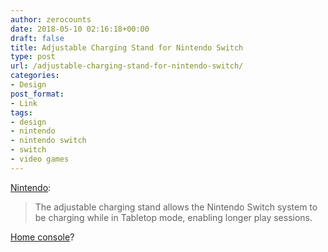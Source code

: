 ```yaml
---
author: zerocounts
date: 2018-05-10 02:16:18+00:00
draft: false
title: Adjustable Charging Stand for Nintendo Switch
type: post
url: /adjustable-charging-stand-for-nintendo-switch/
categories:
- Design
post_format:
- Link
tags:
- design
- nintendo
- nintendo switch
- switch
- video games
---
```


[Nintendo](https://www.nintendo.com/switch/buy-now/#adjustable-charging-stand):


<blockquote>The adjustable charging stand allows the Nintendo Switch system to be charging while in Tabletop mode, enabling longer play sessions.

</blockquote>

[Home console](https://www.zerocounts.net/2017/03/03/eurogamer-docked-zelda-stutters-in-places-where-the-mobile-experience-does-not/)?
